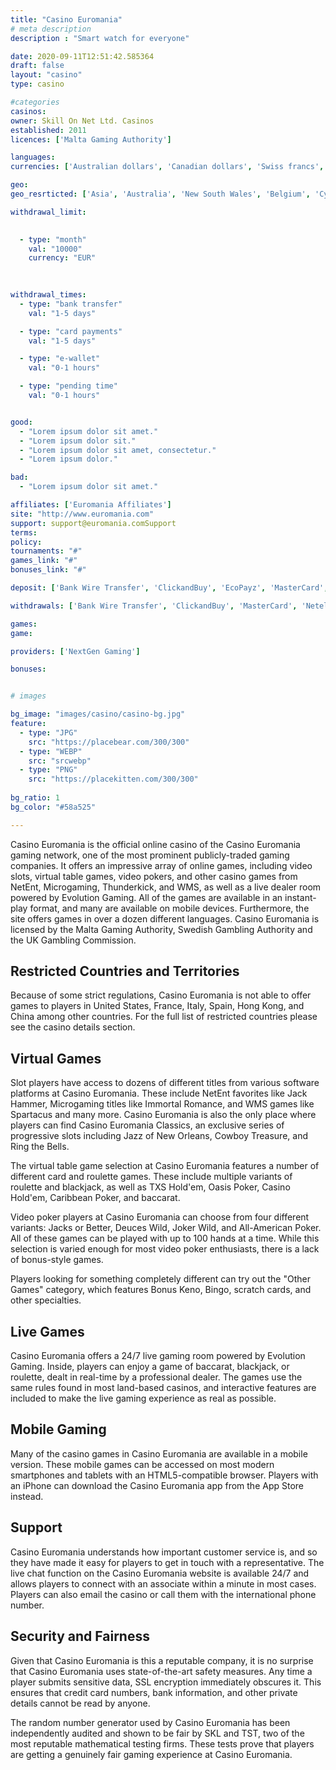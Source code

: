 ```yaml
---
title: "Casino Euromania"
# meta description
description : "Smart watch for everyone"

date: 2020-09-11T12:51:42.585364
draft: false
layout: "casino" 
type: casino

#categories
casinos: 
owner: Skill On Net Ltd. Casinos
established: 2011
licences: ['Malta Gaming Authority']

languages: 
currencies: ['Australian dollars', 'Canadian dollars', 'Swiss francs', 'Denmark kroner', 'Euros', 'British pounds sterling', 'Norwegian kroner', 'Polish zlotys', 'Russian rubles', 'US dollars', 'South African Rand']

geo: 
geo_resrticted: ['Asia', 'Australia', 'New South Wales', 'Belgium', 'Cyprus', 'Denmark', 'Germany', 'Schleswig-Holstein', 'Israel', 'Italy', 'Mexico', 'Puerto Rico', 'Romania', 'Spain', 'Sweden', 'Switzerland', 'Turkey', 'United Kingdom', 'United States', 'Alabama', 'Alaska', 'American Samoa', 'Arizona', 'Arkansas', 'California', 'Colorado', 'Connecticut', 'Delaware', 'District of Columbia', 'Florida', 'Georgia(US)', 'Guam', 'Hawaii', 'Idaho', 'Illinois', 'Indiana', 'Iowa', 'Kansas', 'Kentucky', 'Louisiana', 'Maine', 'Maryland', 'Massachusetts', 'Michigan', 'Minnesota', 'Mississippi', 'Missouri', 'Montana', 'Nebraska', 'Nevada', 'New Hampshire', 'New Jersey', 'New Mexico', 'New York', 'North Carolina', 'North Dakota', 'Northern Mariana Islands', 'Ohio', 'Oklahoma', 'Oregon', 'Pennsylvania', 'Rhode Island', 'South Carolina', 'South Dakota', 'Tennessee', 'Texas', 'U.S. Virgin Islands', 'Utah', 'Vermont', 'Virginia', 'Washington', 'West Virginia', 'Wisconsin', 'Wyoming']

withdrawal_limit:

  
  - type: "month"
    val: "10000"
    currency: "EUR"
  
  

withdrawal_times:
  - type: "bank transfer"
    val: "1-5 days"

  - type: "card payments"
    val: "1-5 days"

  - type: "e-wallet"
    val: "0-1 hours"

  - type: "pending time"
    val: "0-1 hours"


good:
  - "Lorem ipsum dolor sit amet."
  - "Lorem ipsum dolor sit."
  - "Lorem ipsum dolor sit amet, consectetur."
  - "Lorem ipsum dolor."

bad:
  - "Lorem ipsum dolor sit amet."

affiliates: ['Euromania Affiliates']
site: "http://www.euromania.com"
support: support@euromania.comSupport
terms:
policy:
tournaments: "#"
games_link: "#"
bonuses_link: "#"

deposit: ['Bank Wire Transfer', 'ClickandBuy', 'EcoPayz', 'MasterCard', 'Neteller', 'Paysafe Card', 'Postepay', 'Ukash', 'WireCard', 'ewire', 'Visa', 'Entropay', 'Przelewy24', 'Sofortuberweisung', 'Nordea', 'POLi', 'GiroPay', 'EPS', 'Abaqoos', 'Boleto', 'eKonto', 'Moneta', 'Ticket Premium', 'Euteller', 'Bancontact/Mister Cash', 'Teleingreso', 'Multibanco', 'FundSend', 'QIWI', 'Todito Cash', 'Lottomaticard', 'Skrill', 'Baloto', 'PugglePay', 'TrustPay', 'WebMoney', 'Yandex Money']

withdrawals: ['Bank Wire Transfer', 'ClickandBuy', 'MasterCard', 'Neteller', 'Visa', 'Skrill', 'WebMoney']

games: 
game:

providers: ['NextGen Gaming']

bonuses:


# images

bg_image: "images/casino/casino-bg.jpg"  
feature:
  - type: "JPG" 
    src: "https://placebear.com/300/300"
  - type: "WEBP"
    src: "srcwebp"
  - type: "PNG"
    src: "https://placekitten.com/300/300"  
 
bg_ratio: 1 
bg_color: "#58a525"  

---
```


Casino Euromania is the official online casino of the Casino Euromania gaming network, one of the most prominent publicly-traded gaming companies. It offers an impressive array of online games, including video slots, virtual table games, video pokers, and other casino games from NetEnt, Microgaming, Thunderkick, and WMS, as well as a live dealer room powered by Evolution Gaming. All of the games are available in an instant-play format, and many are available on mobile devices. Furthermore, the site offers games in over a dozen different languages. Casino Euromania is licensed by the Malta Gaming Authority, Swedish Gambling Authority and the UK Gambling Commission.

## Restricted Countries and Territories
Because of some strict regulations, Casino Euromania is not able to offer games to players in United States, France, Italy, Spain, Hong Kong, and China among other countries. For the full list of restricted countries please see the casino details section.

## Virtual Games
Slot players have access to dozens of different titles from various software platforms at Casino Euromania. These include NetEnt favorites like Jack Hammer, Microgaming titles like Immortal Romance, and WMS games like Spartacus and many more. Casino Euromania is also the only place where players can find Casino Euromania Classics, an exclusive series of progressive slots including Jazz of New Orleans, Cowboy Treasure, and Ring the Bells.

The virtual table game selection at Casino Euromania features a number of different card and roulette games. These include multiple variants of roulette and blackjack, as well as TXS Hold'em, Oasis Poker, Casino Hold'em, Caribbean Poker, and baccarat.

Video poker players at Casino Euromania can choose from four different variants: Jacks or Better, Deuces Wild, Joker Wild, and All-American Poker. All of these games can be played with up to 100 hands at a time. While this selection is varied enough for most video poker enthusiasts, there is a lack of bonus-style games.

Players looking for something completely different can try out the "Other Games" category, which features Bonus Keno, Bingo, scratch cards, and other specialties.

## Live Games
Casino Euromania offers a 24/7 live gaming room powered by Evolution Gaming. Inside, players can enjoy a game of baccarat, blackjack, or roulette, dealt in real-time by a professional dealer. The games use the same rules found in most land-based casinos, and interactive features are included to make the live gaming experience as real as possible.

## Mobile Gaming
Many of the casino games in Casino Euromania are available in a mobile version. These mobile games can be accessed on most modern smartphones and tablets with an HTML5-compatible browser. Players with an iPhone can download the Casino Euromania app from the App Store instead.

## Support
Casino Euromania understands how important customer service is, and so they have made it easy for players to get in touch with a representative. The live chat function on the Casino Euromania website is available 24/7 and allows players to connect with an associate within a minute in most cases. Players can also email the casino or call them with the international phone number.

## Security and Fairness
Given that Casino Euromania is this a reputable company, it is no surprise that Casino Euromania uses state-of-the-art safety measures. Any time a player submits sensitive data, SSL encryption immediately obscures it. This ensures that credit card numbers, bank information, and other private details cannot be read by anyone.

The random number generator used by Casino Euromania has been independently audited and shown to be fair by SKL and TST, two of the most reputable mathematical testing firms. These tests prove that players are getting a genuinely fair gaming experience at Casino Euromania.
